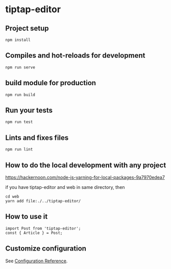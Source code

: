 # tiptap-editor

## Project setup
```
npm install
```

## Compiles and hot-reloads for development
```
npm run serve
```

## build module for production
```
npm run build
```

## Run your tests
```
npm run test
```

## Lints and fixes files
```
npm run lint
```

## How to do the local development with any project

https://hackernoon.com/node-js-yarning-for-local-packages-9a7970edea7

if you have tiptap-editor and web in same directory, then

```
cd web
yarn add file:./../tiptap-editor/
```

## How to use it

```
import Post from 'tiptap-editor';
const { Article } = Post;
```

## Customize configuration
See [Configuration Reference](https://cli.vuejs.org/config/).
